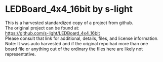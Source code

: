 
# LEDBoard_4x4_16bit by s-light  
This is a harvested standardized copy of a project from github.  
The original project can be found at:  
https://github.com/s-light/LEDBoard_4x4_16bit  
Please consult that link for additional, details, files, and license information.  
Note: It was auto harvested and if the original repo had more than one board file or anything out of the ordinary the files here are likely not representative.  
    